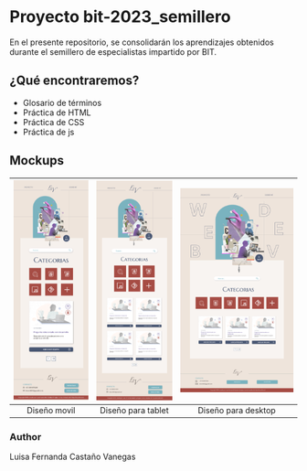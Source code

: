 # Proyecto bit-2023_semillero

En el presente repositorio, se consolidarán los aprendizajes obtenidos durante el semillero de especialistas impartido por BIT.

## ¿Qué encontraremos?

- Glosario de términos
- Práctica de HTML
- Práctica de CSS
- Práctica de js

## Mockups

| ![Mockup-Movil](assets/Mockup/movil.png) | ![Mockup-Tablet](assets/Mockup/Tablet.png) | ![Mockup-Desktop](assets/Mockup/Desktop.png) |
|:----------------------------------------:|:------------------------------------------:|:--------------------------------------------:|
|              Diseño movil                |              Diseño para tablet            |             Diseño para desktop              |


### Author
Luisa Fernanda Castaño Vanegas 